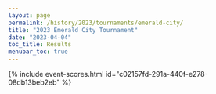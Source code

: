 ```yaml
---
layout: page
permalink: /history/2023/tournaments/emerald-city/
title: "2023 Emerald City Tournament"
date: "2023-04-04"
toc_title: Results
menubar_toc: true
---
```


{% include event-scores.html id="c02157fd-291a-440f-e278-08db13beb2eb" %}

